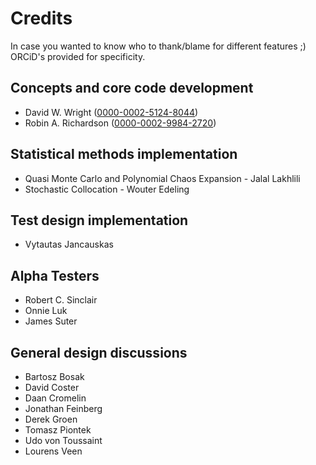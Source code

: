# Credits

In case you wanted to know who to thank/blame for different features ;)
ORCiD's provided for specificity.

## Concepts and core code development

*   David W. Wright ([0000-0002-5124-8044](https://orcid.org/0000-0002-5124-8044))
*   Robin A. Richardson ([0000-0002-9984-2720](https://orcid.org/0000-0002-9984-2720))

## Statistical methods implementation

*  Quasi Monte Carlo and Polynomial Chaos Expansion - Jalal Lakhlili
*  Stochastic Collocation - Wouter Edeling

## Test design implementation

*  Vytautas Jancauskas

## Alpha Testers

*  Robert C. Sinclair
*  Onnie Luk
*  James Suter

## General design discussions

*  Bartosz Bosak
*  David Coster
*  Daan Cromelin
*  Jonathan Feinberg
*  Derek Groen
*  Tomasz Piontek
*  Udo von Toussaint
*  Lourens Veen
